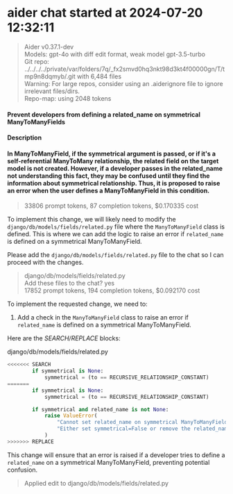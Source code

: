 
# aider chat started at 2024-07-20 12:32:11

> Aider v0.37.1-dev  
> Models: gpt-4o with diff edit format, weak model gpt-3.5-turbo  
> Git repo: ../../../../private/var/folders/7q/_fx2smvd0hq3nkt98d3kt4f00000gn/T/tmp9n8dqmyb/.git with 6,484 files  
> Warning: For large repos, consider using an .aiderignore file to ignore irrelevant files/dirs.  
> Repo-map: using 2048 tokens  

#### Prevent developers from defining a related_name on symmetrical ManyToManyFields  
#### Description  
#### 	  
#### In ManyToManyField, if the symmetrical argument is passed, or if it's a self-referential ManyToMany relationship, the related field on the target model is not created. However, if a developer passes in the related_name not understanding this fact, they may be confused until they find the information about symmetrical relationship. Thus, it is proposed to raise an error when the user defines a ManyToManyField in this condition.  
> 33806 prompt tokens, 87 completion tokens, $0.170335 cost  

To implement this change, we will likely need to modify the `django/db/models/fields/related.py` file where the `ManyToManyField` class is defined. This is where we can add the logic to raise an error if `related_name` is defined on a symmetrical ManyToManyField.

Please add the `django/db/models/fields/related.py` file to the chat so I can proceed with the changes.

> django/db/models/fields/related.py  
> Add these files to the chat? yes  
> 17852 prompt tokens, 194 completion tokens, $0.092170 cost  

To implement the requested change, we need to:

1. Add a check in the `ManyToManyField` class to raise an error if `related_name` is defined on a symmetrical ManyToManyField.

Here are the *SEARCH/REPLACE* blocks:

django/db/models/fields/related.py
```python
<<<<<<< SEARCH
        if symmetrical is None:
            symmetrical = (to == RECURSIVE_RELATIONSHIP_CONSTANT)
=======
        if symmetrical is None:
            symmetrical = (to == RECURSIVE_RELATIONSHIP_CONSTANT)

        if symmetrical and related_name is not None:
            raise ValueError(
                "Cannot set related_name on symmetrical ManyToManyField. "
                "Either set symmetrical=False or remove the related_name argument."
            )
>>>>>>> REPLACE
```

This change will ensure that an error is raised if a developer tries to define a `related_name` on a symmetrical ManyToManyField, preventing potential confusion.

> Applied edit to django/db/models/fields/related.py  
